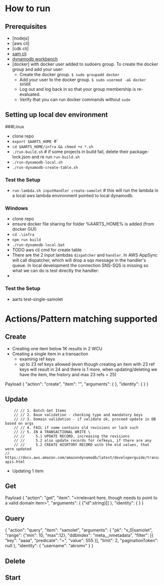 # How to run

## Prerequisites
- [nodejs]
- [aws cli]
- [cdk cli]
- [sam cli](https://docs.aws.amazon.com/serverless-application-model/latest/developerguide/serverless-sam-cli-install-linux.html)
- [dynamodb workbench](https://docs.aws.amazon.com/amazondynamodb/latest/developerguide/workbench.settingup.html)
- [docker] with docker user added to sudoers group. To create the docker group and add your user:
  - Create the docker group. `$ sudo groupadd docker`
  - Add your user to the docker group. `$ sudo usermod -aG docker $USER`
  - Log out and log back in so that your group membership is re-evaluated. 
  - Verify that you can run docker commands without `sudo`

## Setting up local dev environment
###Linux
- clone repo
- `export $AARTS_HOME `#<path to repo>`
- `cd $AARTS_HOME/infra && chmod +x *.sh`
- `./run-build.sh` # if some projects in build fail, delete their package-lock.json and re run `run-build.sh`
- `./run-dynamodb-local.sh` 
- `./run-dynamodb-create-table.sh`
### Test the Setup
- `run-lambda.sh inputHandler create-samolet` # this will run the lambda in a local aws lambda environment pointed to local dynamodb.

### Windows
- clone repo
- ensure docker file sharing for folder %AARTS_HOME% is added (from docker GUI) 
- `cd .\infra`
- `npm run build`
- `./run-dynamodb-local.bat` 
- TODO aws cli cmd for create table
- There are the 2 input lambdas `dispatcher` and `handler`. In AWS AppSync will call dispatcher, which will drop a sqs message in the handler's queue. In local development the connection SNS-SQS is missing so what we can do is test directly the handler:
- 

### Test the Setup
- aarts test-single-samolet


# Actions/Pattern matching supported

## Create
- Creating one item below 1K results in 2 WCU 
- Creating a single item in a transaction
  - examinig ref keys
  - up to 23 ref keys allowed (even though creating an item with 23 ref keys will result in 24 and there is 1 more, when updating/deleting we have the item, the history and max 23 refs = 25)

Payload
{
    "action": "create",
    "item": "<the domain item to be created>",
    "arguments": {
      <domain specific keys>
    },
    "identity": {
      <domain specific info on principal>
    }
  }

## Update
        // // 1. Batch Get Items
        // // 2. Base validation - checking type and mandatory keys
        // // 3. Domain validation - if validate ok, proceed update in DB based on args
        // // 4. FAIL if some contains old revisions or lack such
        // // 5. IN A TRANSACTIONAL WRITE \
        // //     5.1 UPDATE RECORD, increasing the revisions
        // //     5.2 also update records for refkeys, if there are any
        // //     5.2 CREATE HISRTORY RECORD with the old values, that were updated
    // https://docs.aws.amazon.com/amazondynamodb/latest/developerguide/transaction-apis.html
- Updating 1 item 

## Get
Payload
{
    "action": "get",
    "item": "<irrelevant here, though needs to point to a valid domain item>",
    "arguments": {
      {"id":string}[]
    },
    "identity": {
      <domain specific info on principal>
    }
  }

## Query

{
    "action": "query",
    "item": "samolet",
    "arguments": {
      "pk": "v_0|samolet",
      "range": {"min": 10, "max":12},
      "ddbIndex": "meta__nmetadata",
      "filter": [{
        "key": "aaaa",
        "predicate": "=",
        "value": 555
      }],
      "limit": 2,
      "paginationToken": null
  },
    "identity": {
      "username": "akrsmv"
    }
  }

## Delete

## Start

 